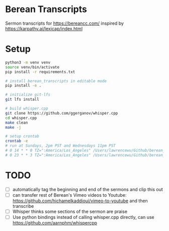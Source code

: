 # Berean Transcripts

Sermon transcripts for <https://bereancc.com/> inspired by <https://karpathy.ai/lexicap/index.html>

# Setup

```bash
python3 -m venv venv
source venv/bin/activate
pip install -r requirements.txt

# install berean_transcripts in editable mode
pip install -e .

# initialize git-lfs
git lfs install

# build whisper.cpp
git clone https://github.com/ggerganov/whisper.cpp
cd whisper.cpp
make clean
make -j

# setup crontab
crontab -e
# run at Sundays, 2pm PST and Wednesdays 11pm PST
# 0 14 * * 0 TZ=":America/Los_Angeles" /Users/lawrencewu/Github/berean_transcripts/bash_transcribe_new_videos.sh
# 0 23 * * 3 TZ=":America/Los_Angeles" /Users/lawrencewu/Github/berean_transcripts/bash_transcribe_new_videos.sh
```


# TODO

- [ ] automatically tag the beginning and end of the sermons and clip this out
- [ ] can transfer rest of Berean's Vimeo videos to Youtube: https://github.com/hichamelkaddioui/vimeo-to-youtube and then transcribe
- [ ] Whisper thinks some sections of the sermon are praise
- [ ] Use python bindings instead of calling whisper.cpp directly, can use https://github.com/aarnphm/whispercpp